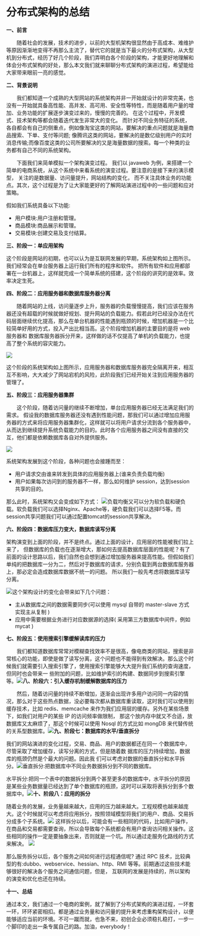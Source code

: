# 分布式架构的总结

**一、前言**

　　随着社会的发展，技术的进步，以前的大型机架构很显然由于高成本、难维护等原因渐渐地变得不再那么主流了，替代它的就是当下最火的分布式架构，从大型机到分布式，经历了好几个阶段，我们弄明白各个阶段的架构，才能更好地理解和体会分布式架构的好处，那么本文我们就来聊聊分布式架构的演进过程，希望能给大家带来眼前一亮的感觉。

**二、背景说明**

　　我们都知道一个成熟的大型网站的系统架构并非一开始就设计的非常完美，也没有一开始就具备高性能、高并发、高可用、安全性等特性，而是随着用户量的增加、业务功能的扩展逐步演变过来的，慢慢的完善的。 在这个过程中，开发模式、技术架构等都会随着迭代发生非常大的变化。 而针对不同业务特征的系统，各自都会有自己的侧重点，例如像淘宝这类的网站，要解决的重点问题就是海量商品搜索、下单、支付等问题; 像腾讯这类的网站，要解决的是数亿级别用户的实时消息传输;而像百度这类的公司所要解决的又是海量数据的搜索。每一个种类的业务都有自己不同的系统架构。

　　下面我们来简单模拟一个架构演变过程。 我们以 javaweb 为例，来搭建一个简单的电商系统，从这个系统中来看系统的演变过程。要注意的是接下来的演示模型， 关注的是数据量、访问量提升，网站结构的变化， 而不关注具体业务的功能点。其次，这个过程是为了让大家能更好的了解网站演进过程中的一些问题和应对策略。

假如我们系统具备以下功能:

- 用户模块:用户注册和管理。
- 商品模块:商品展示和管理。
- 交易模块:创建交易及支付结算。

**三、阶段一：单应用架构**

这个阶段是网站的初期，也可以认为是互联网发展的早期，系统架构如上图所示。我们经常会在单台服务器上运行我们所有的程序和软件。 把所有软件和应用都部署在一台机器上，这样就完成一个简单系统的搭建，这个阶段的讲究的是效率。效率决定生死。

**四、阶段二：应用服务器和数据库服务器分离**

　　随着网站的上线，访问量逐步上升，服务器的负载慢慢提高，我们应该在服务器还没有超载的时候就做好规划、提升网站的负载能力。假若此时已经没办法在代码层面继续优化提高，那么在单台机器的性能遇到瓶颈的时候，增加机器是一个比较简单好用的方式，投入产出比相当高。这个阶段增加机器的主要目的是将 web 服务器和 数据库服务器拆分开来，这样做的话不仅提高了单机的负载能力，也提高了整个系统的容灾能力。

![](D:\note\img\14.png)

这个阶段的系统架构如上图所示，应用服务器和数据库服务器完全隔离开来，相互互不影响，大大减少了网站宕机的风险，此阶段我们已经开始关注到应用服务器的管理了。

**五、阶段三：应用服务器集群**

　　这个阶段，随着访问量的继续不断增加，单台应用服务器已经无法满足我们的需求。 假设我的数据库服务器还没有遇到性能问题，那我们可以通过增加应用服务器的方式来将应用服务器集群化，这样就可以将用户请求分流到各个服务器中，从而达到继续提升系统负载能力的目的。此时各个应用服务器之间没有直接的交互，他们都是依赖数据库各自对外提供服务。

![](D:\note\img\15.png)

系统架构发展到这个阶段，各种问题也会接踵而至：

- 用户请求交由谁来转发到具体的应用服务器上(谁来负责负载均衡)
- 用户如果每次访问到的服务器不一样，那么如何维护
            session，达到session共享的目的。

那么此时，系统架构又会变成如下方式：
![](D:\note\img\16.png)负载均衡又可以分为软负载和硬负载。软负载我们可以选择Nginx、Apache等，硬负载我们可以选择F5等。而session共享问题我们可以通过配置tomcat的session共享解决。

**六、阶段四：数据库压力变大，数据库读写分离**

架构演变到上面的阶段，并不是终点。通过上面的设计，应用层的性能被我们拉上来了， 但数据库的负载也在逐渐增大，那如何去提高数据库层面的性能呢？有了前面的设计思路以后，我们自然也会想到通过增加服务器来提高性能。但假如我们单纯的把数据库一分为二，然后对于数据库的请求，分别负载到两台数据库服务器上，那必定会造成数据库数据不统一的问题。 所以我们一般先考虑将数据库读写分离。

![](D:\note\img\17.png)这个架构设计的变化会带来如下几个问题：

- 主从数据库之间的数据需要同步(可以使用     mysql 自带的 master-slave 方式实现主从复制 )
- 应用中需要根据业务进行对应数据源的选择(     采用第三方数据库中间件，例如 mycat )

**七、阶段五：使用搜索引擎缓解读库的压力**

　　我们都知道数据库常常对模糊查找效率不是很高，像电商类的网站，搜索是非常核心的功能，即使是做了读写分离，这个问题也不能得到有效解决。那么这个时候我们就需要引入搜索引擎了，使用搜索引擎能够大大提升我们系统的查询速度，但同时也会带来一 些附加的问题，比如维护索引的构建、数据同步到搜索引擎等。![](D:\note\img\18.png)**八、阶段六：引入缓存机制缓解数据库的压力**

　　然后，随着访问量的持续不断增加，逐渐会出现许多用户访问同一内容的情况，那么对于这些热点数据，没必要每次都从数据库重读取，这时我们可以使用到缓存技术，比如 redis、memcache 来作为我们应用层的缓存。另外在某些场景下，如我们对用户的某些 IP 的访问频率做限制， 那这个放内存中就又不合适，放数据库又太麻烦了，那这个时候可以使用 Nosql 的方式比如 mongDB 来代替传统的关系型数据库。![](D:\note\img\19.png)**九、阶段七：数据库的水平/垂直拆分**

我们的网站演进的变化过程，交易、商品、用户的数据都还在同一 个数据库中，尽管采取了增加缓存，读写分离的方式，但是随着数 据库的压力持续增加，数据库的瓶颈仍然是个最大的问题。因此我 们可以考虑对数据的垂直拆分和水平拆分。![](D:\note\img\20.png)垂直拆分:把数据库中不同业务数据拆分到不同的数据库。

水平拆分:把同一个表中的数据拆分到两个甚至更多的数据库中，水平拆分的原因是某些业务数据量已经达到了单个数据库的瓶颈，这时可以采取将表拆分到多个数据库中。![](D:\note\img\21.png)**十、阶段八：应用的拆分**

随着业务的发展，业务量越来越大，应用的压力越来越大。工程规模也越来越庞大。这个时候就可以考虑将应用拆分，按照领域模型将我们的用户、商品、交易拆分成多个子系统。![](D:\note\img\22.png)
这样拆分以后，可能会有一些相同的代码，比如用户操作，在商品和交易都需要查询，所以会导致每个系统都会有用户查询访问相关操作。这些相同的操作一定是要抽象出来，否则就是一个坑。所以通过走服务化路线的方式来解决。
![](D:\note\img\23.png)

那么服务拆分以后，各个服务之间如何进行远程通信呢? 通过 RPC 技术，比较典型的有:dubbo、webservice、hessian、http、RMI 等等。前期通过这些技术能够很好的解决各个服务之间通信问题，但是， 互联网的发展是持续的，所以架构的演变和优化也还在持续。

**十一、总结**

通过本文，我们通过一个电商的案例，就了解到了分布式架构的演进过程，一环套一环，环环紧密相扣。都是通过业务量和访问量的提升来考虑重构架构设计，以便能够适应当前的环境。不可一蹴而就，也急不来，初创企业必须稳扎稳打，一步一个脚印的走出一条专属自己的路。加油，everybody！
